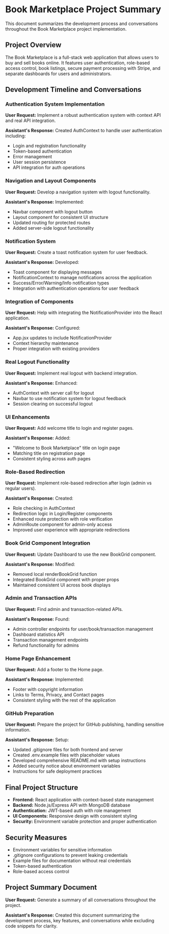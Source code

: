 # Book Marketplace Project Summary

This document summarizes the development process and conversations throughout the Book Marketplace project implementation.

## Project Overview

The Book Marketplace is a full-stack web application that allows users to buy and sell books online. It features user authentication, role-based access control, book listings, secure payment processing with Stripe, and separate dashboards for users and administrators.

## Development Timeline and Conversations

### Authentication System Implementation

**User Request:** Implement a robust authentication system with context API and real API integration.

**Assistant's Response:** Created AuthContext to handle user authentication including:
- Login and registration functionality
- Token-based authentication
- Error management
- User session persistence
- API integration for auth operations

### Navigation and Layout Components

**User Request:** Develop a navigation system with logout functionality.

**Assistant's Response:** Implemented:
- Navbar component with logout button
- Layout component for consistent UI structure
- Updated routing for protected routes
- Added server-side logout functionality

### Notification System

**User Request:** Create a toast notification system for user feedback.

**Assistant's Response:** Developed:
- Toast component for displaying messages
- NotificationContext to manage notifications across the application
- Success/Error/Warning/Info notification types
- Integration with authentication operations for user feedback

### Integration of Components

**User Request:** Help with integrating the NotificationProvider into the React application.

**Assistant's Response:** Configured:
- App.jsx updates to include NotificationProvider
- Context hierarchy maintenance
- Proper integration with existing providers

### Real Logout Functionality

**User Request:** Implement real logout with backend integration.

**Assistant's Response:** Enhanced:
- AuthContext with server call for logout
- Navbar to use notification system for logout feedback
- Session clearing on successful logout

### UI Enhancements

**User Request:** Add welcome title to login and register pages.

**Assistant's Response:** Added:
- "Welcome to Book Marketplace" title on login page
- Matching title on registration page
- Consistent styling across auth pages

### Role-Based Redirection

**User Request:** Implement role-based redirection after login (admin vs regular users).

**Assistant's Response:** Created:
- Role checking in AuthContext
- Redirection logic in Login/Register components
- Enhanced route protection with role verification
- AdminRoute component for admin-only access
- Improved user experience with appropriate redirections

### Book Grid Component Integration

**User Request:** Update Dashboard to use the new BookGrid component.

**Assistant's Response:** Modified:
- Removed local renderBookGrid function
- Integrated BookGrid component with proper props
- Maintained consistent UI across book displays

### Admin and Transaction APIs

**User Request:** Find admin and transaction-related APIs.

**Assistant's Response:** Found:
- Admin controller endpoints for user/book/transaction management
- Dashboard statistics API
- Transaction management endpoints
- Refund functionality for admins

### Home Page Enhancement

**User Request:** Add a footer to the Home page.

**Assistant's Response:** Implemented:
- Footer with copyright information
- Links to Terms, Privacy, and Contact pages
- Consistent styling with the rest of the application

### GitHub Preparation

**User Request:** Prepare the project for GitHub publishing, handling sensitive information.

**Assistant's Response:** Setup:
- Updated .gitignore files for both frontend and server
- Created .env.example files with placeholder values
- Developed comprehensive README.md with setup instructions
- Added security notice about environment variables
- Instructions for safe deployment practices

## Final Project Structure

- **Frontend:** React application with context-based state management
- **Backend:** Node.js/Express API with MongoDB database
- **Authentication:** JWT-based auth with role management
- **UI Components:** Responsive design with consistent styling
- **Security:** Environment variable protection and proper authentication

## Security Measures

- Environment variables for sensitive information
- .gitignore configurations to prevent leaking credentials
- Example files for documentation without real credentials
- Token-based authentication
- Role-based access control

## Project Summary Document

**User Request:** Generate a summary of all conversations throughout the project.

**Assistant's Response:** Created this document summarizing the development process, key features, and conversations while excluding code snippets for clarity. 